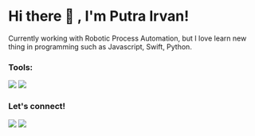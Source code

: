 # Hi there 👋 , I'm Putra Irvan!
Currently working with Robotic Process Automation, but I love learn new thing in programming such as Javascript, Swift, Python.  

### Tools:
<p>
    <img src="https://img.shields.io/badge/Text%20Editor-Visual%20Studio%20Code-blue?&logo=visual%20studio%20code&logoColor=blue" />
    <img src="https://gpvc.arturio.dev/secgoh" />
</p>

### Let's connect!
<p>
    <a href="https://putrairvan.skom.id" target="blank"><img src="https://img.shields.io/badge/Website-https://putrairvan.skom.id-green?" /></a>
    <a href="https://twitter.com/secgoy" target="blank"><img src="https://img.shields.io/badge/@bagusfe_-30302f?style=flat&logo=twitter" /></a>
</p>

